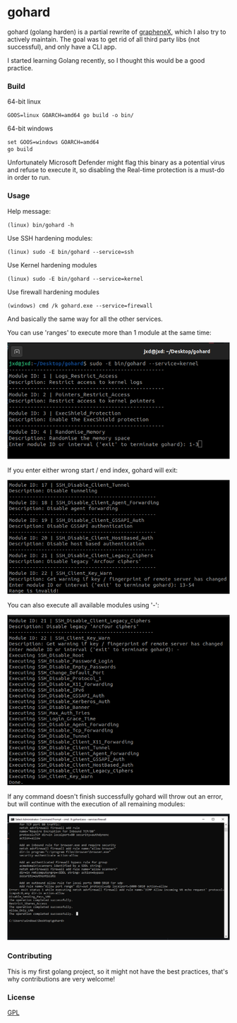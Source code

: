 # gohard

gohard (golang harden) is a partial rewrite of [grapheneX](https://github.com/grapheneX/grapheneX), which I also try to actively maintain.
The goal was to get rid of all third party libs (not successful), and only have a CLI app.

I started learning Golang recently, so I thought this would be a good practice.

### Build

64-bit linux
```commandline
GOOS=linux GOARCH=amd64 go build -o bin/
```

64-bit windows
```commandline
set GOOS=windows GOARCH=amd64
go build
```

Unfortunately Microsoft Defender might flag this binary as a potential virus and refuse to execute it, so disabling the
Real-time protection is a must-do in order to run.

### Usage

Help message:
```commandline
(linux) bin/gohard -h
```

Use SSH hardening modules:
```commandline
(linux) sudo -E bin/gohard --service=ssh
```

Use Kernel hardening modules
```commandline
(linux) sudo -E bin/gohard --service=kernel
```

Use firewall hardening modules
```commandline
(windows) cmd /k gohard.exe --service=firewall
```

And basically the same way for all the other services.

You can use 'ranges' to execute more than 1 module at the same time:

![valid_range](assets/img/good_range.png)

If you enter either wrong start / end index, gohard will exit:

![invalid_range](assets/img/bad_range.png)

You can also execute all available modules using '-':

![all](assets/img/all_range.png)

If any command doesn't finish successfully gohard will throw out an error, but will continue with the execution of all
remaining modules:

![error](assets/img/win_error.png)

### Contributing

This is my first golang project, so it might not have the best practices, that's why contributions are very welcome!

### License

[GPL](LICENSE)
